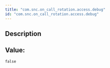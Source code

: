 ```yaml
---
title: "com.snc.on_call_rotation.access.debug"
id: "com.snc.on_call_rotation.access.debug"
---
```

## Description



## Value: 
```
false
```